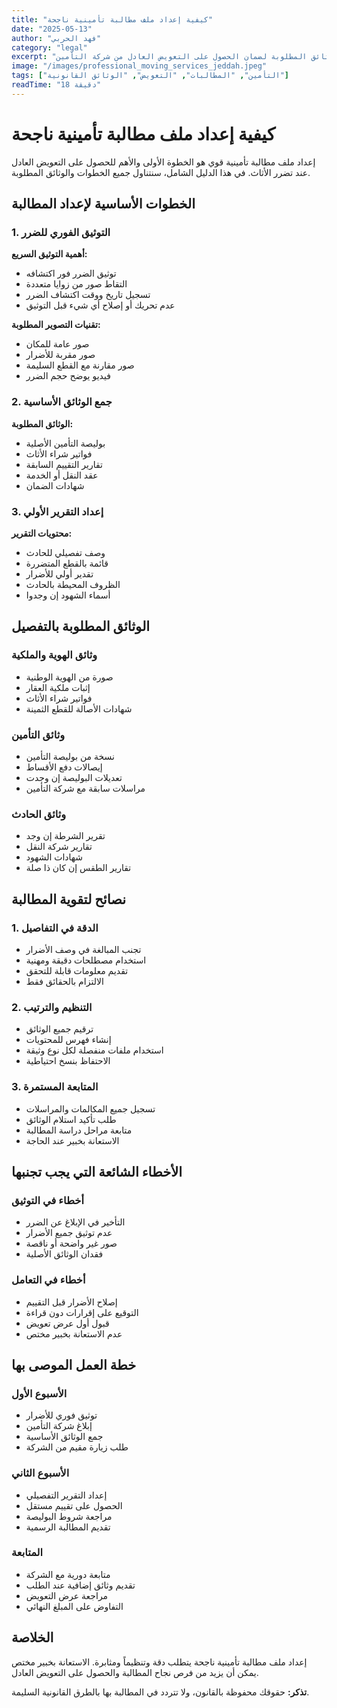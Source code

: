 ```yaml
---
title: "كيفية إعداد ملف مطالبة تأمينية ناجحة"
date: "2025-05-13"
author: "فهد الحربي"
category: "legal"
excerpt: "دليل شامل لإعداد ملف مطالبة تأمينية قوي ومقنع، مع الخطوات العملية والوثائق المطلوبة لضمان الحصول على التعويض العادل من شركة التأمين."
image: "/images/professional_moving_services_jeddah.jpeg"
tags: ["التأمين", "المطالبات", "التعويض", "الوثائق القانونية"]
readTime: "18 دقيقة"
---
```


# كيفية إعداد ملف مطالبة تأمينية ناجحة

إعداد ملف مطالبة تأمينية قوي هو الخطوة الأولى والأهم للحصول على التعويض العادل عند تضرر الأثاث. في هذا الدليل الشامل، سنتناول جميع الخطوات والوثائق المطلوبة.

## الخطوات الأساسية لإعداد المطالبة

### 1. التوثيق الفوري للضرر

**أهمية التوثيق السريع:**
- توثيق الضرر فور اكتشافه
- التقاط صور من زوايا متعددة
- تسجيل تاريخ ووقت اكتشاف الضرر
- عدم تحريك أو إصلاح أي شيء قبل التوثيق

**تقنيات التصوير المطلوبة:**
- صور عامة للمكان
- صور مقربة للأضرار
- صور مقارنة مع القطع السليمة
- فيديو يوضح حجم الضرر

### 2. جمع الوثائق الأساسية

**الوثائق المطلوبة:**
- بوليصة التأمين الأصلية
- فواتير شراء الأثاث
- تقارير التقييم السابقة
- عقد النقل أو الخدمة
- شهادات الضمان

### 3. إعداد التقرير الأولي

**محتويات التقرير:**
- وصف تفصيلي للحادث
- قائمة بالقطع المتضررة
- تقدير أولي للأضرار
- الظروف المحيطة بالحادث
- أسماء الشهود إن وجدوا

## الوثائق المطلوبة بالتفصيل

### وثائق الهوية والملكية
- صورة من الهوية الوطنية
- إثبات ملكية العقار
- فواتير شراء الأثاث
- شهادات الأصالة للقطع الثمينة

### وثائق التأمين
- نسخة من بوليصة التأمين
- إيصالات دفع الأقساط
- تعديلات البوليصة إن وجدت
- مراسلات سابقة مع شركة التأمين

### وثائق الحادث
- تقرير الشرطة إن وجد
- تقارير شركة النقل
- شهادات الشهود
- تقارير الطقس إن كان ذا صلة

## نصائح لتقوية المطالبة

### 1. الدقة في التفاصيل
- تجنب المبالغة في وصف الأضرار
- استخدام مصطلحات دقيقة ومهنية
- تقديم معلومات قابلة للتحقق
- الالتزام بالحقائق فقط

### 2. التنظيم والترتيب
- ترقيم جميع الوثائق
- إنشاء فهرس للمحتويات
- استخدام ملفات منفصلة لكل نوع وثيقة
- الاحتفاظ بنسخ احتياطية

### 3. المتابعة المستمرة
- تسجيل جميع المكالمات والمراسلات
- طلب تأكيد استلام الوثائق
- متابعة مراحل دراسة المطالبة
- الاستعانة بخبير عند الحاجة

## الأخطاء الشائعة التي يجب تجنبها

### أخطاء في التوثيق
- التأخير في الإبلاغ عن الضرر
- عدم توثيق جميع الأضرار
- صور غير واضحة أو ناقصة
- فقدان الوثائق الأصلية

### أخطاء في التعامل
- إصلاح الأضرار قبل التقييم
- التوقيع على إقرارات دون قراءة
- قبول أول عرض تعويض
- عدم الاستعانة بخبير مختص

## خطة العمل الموصى بها

### الأسبوع الأول
- توثيق فوري للأضرار
- إبلاغ شركة التأمين
- جمع الوثائق الأساسية
- طلب زيارة مقيم من الشركة

### الأسبوع الثاني
- إعداد التقرير التفصيلي
- الحصول على تقييم مستقل
- مراجعة شروط البوليصة
- تقديم المطالبة الرسمية

### المتابعة
- متابعة دورية مع الشركة
- تقديم وثائق إضافية عند الطلب
- مراجعة عرض التعويض
- التفاوض على المبلغ النهائي

## الخلاصة

إعداد ملف مطالبة تأمينية ناجحة يتطلب دقة وتنظيماً ومثابرة. الاستعانة بخبير مختص يمكن أن يزيد من فرص نجاح المطالبة والحصول على التعويض العادل.

**تذكر:** حقوقك محفوظة بالقانون، ولا تتردد في المطالبة بها بالطرق القانونية السليمة.